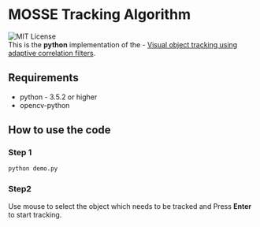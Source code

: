 # MOSSE Tracking Algorithm
![MIT License](https://img.shields.io/badge/license-MIT-blue.svg)   
This is the **python** implementation of the - [Visual object tracking using adaptive correlation filters](https://ieeexplore.ieee.org/document/5539960/).

## Requirements
- python - 3.5.2 or higher
- opencv-python

## How to use the code
### Step 1
```bash
python demo.py 

```
### Step2
Use mouse to select the object which needs to be tracked and Press **Enter** to start tracking.